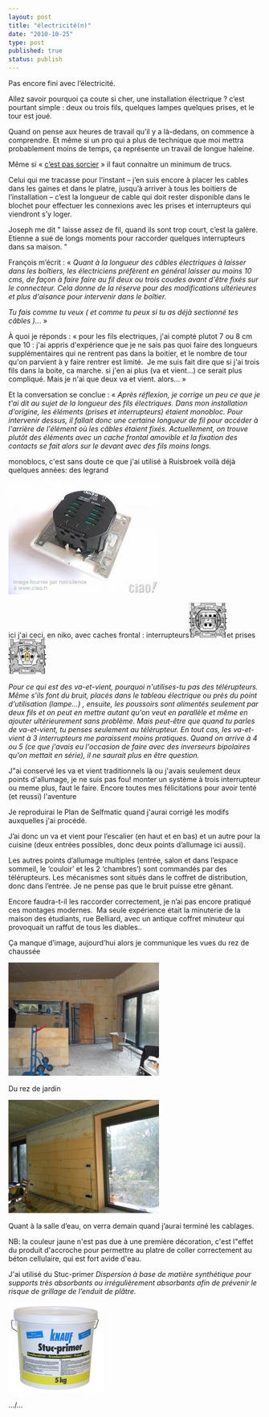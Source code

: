 ```yaml
---
layout: post
title: "électricité(n)"
date: "2010-10-25"
type: post
published: true
status: publish
---
```


Pas encore fini avec l’électricité.

Allez savoir pourquoi ça coute si cher, une installation électrique ? c’est pourtant simple : deux ou trois fils, quelques lampes quelques prises, et le tour est joué.

Quand on pense aux heures de travail qu’il y a là-dedans, on commence à comprendre. Et même si un pro qui a plus de technique que moi mettra probablement moins de temps, ça représente un travail de longue haleine.

Même si « [c’est pas sorcier](http://c-est-pas-sorcier.france3.fr/?page=emission&id_article=225) » il faut connaitre un minimum de trucs.

Celui qui me tracasse pour l’instant – j’en suis encore à placer les cables dans les gaines et dans le platre, jusqu’à arriver à tous les boitiers de l’installation – c’est la longueur de cable qui doit rester disponible dans le blochet pour effectuer les connexions avec les prises et interrupteurs qui viendront s’y loger.

Joseph me dit " laisse assez de fil, quand ils sont trop court, c’est la galère. Etienne a sué de longs moments pour raccorder quelques interrupteurs dans sa maison. "

François m’écrit : « _Quant à la longueur des câbles électriques à laisser dans les boîtiers, les électriciens préfèrent en général laisser au moins 10 cms, de façon à faire faire au fil deux ou trois coudes avant d'être fixés sur le connecteur. Cela donne de la réserve pour des modifications ultérieures et plus d'aisance pour intervenir dans le boîtier._

_Tu fais comme tu veux ( et comme tu peux si tu as déjà sectionné tes câbles ).._. »

À quoi je réponds : « pour les fils electriques, j'ai compté plutot 7 ou 8 cm que 10 : j'ai appris d'expérience que je ne sais pas quoi faire des longueurs supplémentaires qui ne rentrent pas dans la boitier, et le nombre de tour qu'on parvient à y faire rentrer est limité.  Je me suis fait dire que si j'ai trois fils dans la boite, ca marche. si j'en ai plus (va et vient...) ce serait plus compliqué. Mais je n'ai que deux va et vient. alors... »

Et la conversation se conclue : « _Après réflexion, je corrige un peu ce que je t'ai dit au sujet de la longueur des fils électriques. Dans mon installation d'origine, les éléments (prises et interrupteurs) étaient monobloc. Pour intervenir dessus, il fallait donc une certaine longueur de fil pour accéder à l'arrière de l'élément où les câbles étaient fixés. Actuellement, on trouve plutôt des éléments avec un cache frontal amovible et la fixation des contacts se fait alors sur le devant avec des fils moins longs._

monoblocs, c'est sans doute ce que j'ai utilisé à Ruisbroek voilà déjà quelques années: des legrand

[![](/images/2010/10/79294-300x225.jpg "79294")](/images/2010/10/79294.jpg)

ici j'ai ceci, en niko, avec caches frontal : interrupteurs[![](/images/2010/10/Thumb.ashx_.jpg "Thumb.ashx")](/images/2010/10/Thumb.ashx_.jpg)et prises [![](/images/2010/10/Thumb.ashx-1.jpg "Thumb.ashx 1")](/images/2010/10/Thumb.ashx-1.jpg)

_Pour ce qui est des va-et-vient, pourquoi n'utilises-tu pas des télérupteurs. Même s'ils font du bruit, placés dans le tableau électrique ou près du point d'utilisation (lampe...) , ensuite, les poussoirs sont alimentés seulement par deux fils et on peut en mettre autant qu'on veut en parallèle et même en ajouter ultérieurement sans problème. Mais peut-être que quand tu parles de va-et-vient, tu penses seulement au télérupteur. En tout cas, les va-et-vient à 3 interrupteurs me paraissent moins pratiques. Quand on arrive à 4 ou 5 (ce que j'avais eu l'occasion de faire avec des inverseurs bipolaires qu'on mettait en série), il ne saurait plus en être question._

J"ai conservé les va et vient traditionnels là ou j'avais seulement deux points d'allumage, je ne suis pas fou! monter un système à trois interrupteur ou meme plus, faut le faire. Encore toutes mes félicitations pour avoir tenté (et reussi) l'aventure

Je reproduirai le Plan de Selfmatic quand j'aurai corrigé les modifs auxquelles j'ai procédé.

J’ai donc un va et vient pour l’escalier (en haut et en bas) et un autre pour la cuisine (deux entrées possibles, donc deux points d’allumage ici aussi).

Les autres points d’allumage multiples (entrée, salon et dans l’espace sommeil, le ‘couloir’ et les 2 ‘chambres’) sont commandés par des télérupteurs. Les mécanismes sont situés dans le coffret de distribution, donc dans l’entrée. Je ne pense pas que le bruit puisse etre gênant.

Encore faudra-t-il les raccorder correctement, je n’ai pas encore pratiqué ces montages modernes.  Ma seule expérience était la minuterie de la maison des étudiants, rue Belliard, avec un antique coffret minuteur qui provoquait un raffut de tous les diables..

Ça manque d’image, aujourd’hui alors je communique les vues du rez de chaussée

[![](/images/2010/10/SAM_0168-300x225.jpg "SAMSUNG DIGITAL CAMERA")](/images/2010/10/SAM_0168.jpg)

Du rez de jardin

[![](/images/2010/10/SAM_0171-300x225.jpg "SAMSUNG DIGITAL CAMERA")](/images/2010/10/SAM_0171.jpg)

Quant à la salle d’eau, on verra demain quand j’aurai terminé les cablages.

NB: la couleur jaune n'est pas due à une première décoration, c'est l"effet du produit d'accroche pour permettre au platre de coller correctement au béton cellulaire, qui est fort avide d'eau.

J'ai utilisé du Stuc-primer _Dispersion à base de matière synthétique pour supports très absorbants ou irrégulièrement absorbants afin de prévenir le risque de grillage de l’enduit de plâtre._

[![](/images/2010/10/0e07a1b6-117d-4175-9905-353f66c29ead.jpg "0e07a1b6-117d-4175-9905-353f66c29ead")](/images/2010/10/0e07a1b6-117d-4175-9905-353f66c29ead.jpg)

…/…
